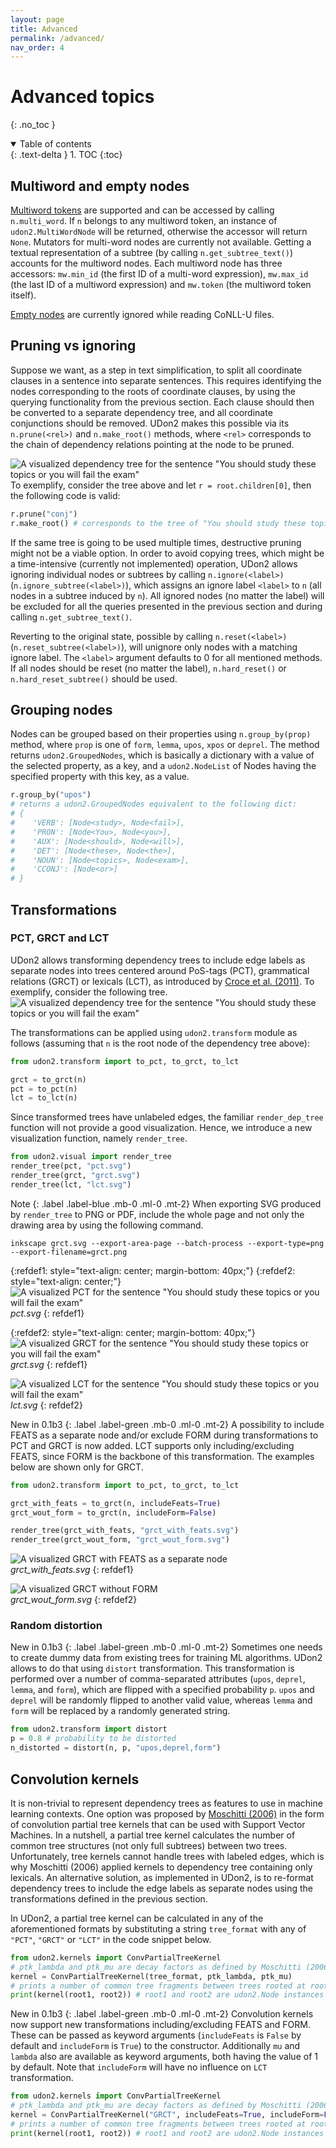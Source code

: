 ```yaml
---
layout: page
title: Advanced
permalink: /advanced/
nav_order: 4
---
```


# Advanced topics
{: .no_toc }

<details open markdown="block">
  <summary>
    Table of contents
  </summary>
  {: .text-delta }
1. TOC
{:toc}
</details>

## Multiword and empty nodes
[Multiword tokens](https://universaldependencies.org/format.html#words-tokens-and-empty-nodes) are supported and can be accessed by calling `n.multi_word`. If `n` belongs to any multiword token, an instance of `udon2.MultiWordNode` will be returned, otherwise the accessor will return `None`. Mutators for multi-word nodes are currently not available. Getting a textual representation of a subtree (by calling `n.get_subtree_text()`) accounts for the multiword nodes. Each multiword node has three accessors: `mw.min_id` (the first ID of a multi-word expression), `mw.max_id` (the last ID of a multiword expression) and `mw.token` (the multiword token itself).

[Empty nodes](https://universaldependencies.org/format.html#words-tokens-and-empty-nodes) are currently ignored while reading CoNLL-U files.

## Pruning vs ignoring
Suppose we want, as a step in text simplification, to split all coordinate clauses in a sentence into separate sentences. This requires identifying the nodes corresponding to the roots of coordinate clauses, by using the querying functionality from the previous section. Each clause should then be converted to a separate dependency tree, and all coordinate conjunctions should be removed. UDon2 makes this possible via its `n.prune(<rel>)` and `n.make_root()` methods, where `<rel>` corresponds to the chain of dependency relations pointing at the node to be pruned.

![A visualized dependency tree for the sentence "You should study these topics or you will fail the exam"](/assets/images/en_dep_example.png)
To exemplify, consider the tree above and let `r = root.children[0]`, then the following code is valid:
```py
r.prune("conj")
r.make_root() # corresponds to the tree of "You should study these topics"
```

If the same tree is going to be used multiple times, destructive pruning might not be a viable option. In order to avoid copying trees, which might be a time-intensive (currently not implemented) operation, UDon2 allows ignoring individual nodes or subtrees by calling `n.ignore(<label>)` (`n.ignore_subtree(<label>)`), which assigns an ignore label `<label>` to `n` (all nodes in a subtree induced by `n`). All ignored nodes (no matter the label) will be excluded for all the queries presented in the previous section and during calling `n.get_subtree_text()`.

Reverting to the original state, possible by calling `n.reset(<label>)` (`n.reset_subtree(<label>)`), will unignore only nodes with a matching ignore label. The `<label>` argument defaults to 0 for all mentioned methods. If all nodes should be reset (no matter the label), `n.hard_reset()` or `n.hard_reset_subtree()` should be used.

## Grouping nodes
Nodes can be grouped based on their properties using `n.group_by(prop)` method, where `prop` is one of `form`, `lemma`, `upos`, `xpos` or `deprel`. The method returns `udon2.GroupedNodes`, which is basically a dictionary with a value of the selected property, as a key, and a `udon2.NodeList` of Nodes having the specified property with this key, as a value.
```py
r.group_by("upos")
# returns a udon2.GroupedNodes equivalent to the following dict:
# {
#    'VERB': [Node<study>, Node<fail>],
#    'PRON': [Node<You>, Node<you>],
#    'AUX': [Node<should>, Node<will>],
#    'DET': [Node<these>, Node<the>],
#    'NOUN': [Node<topics>, Node<exam>],
#    'CCONJ': [Node<or>]
# }
```

## Transformations
### PCT, GRCT and LCT
UDon2 allows transforming dependency trees to include edge labels as separate nodes into trees centered around PoS-tags (PCT), grammatical relations (GRCT) or lexicals (LCT), as introduced by [Croce et al. (2011)](https://www.aclweb.org/anthology/D11-1096.pdf). To exemplify, consider the following tree.
![A visualized dependency tree for the sentence "You should study these topics or you will fail the exam"](/assets/images/en_dep_example.png)

The transformations can be applied using `udon2.transform` module as follows (assuming that `n` is the root node of the dependency tree above):
```py
from udon2.transform import to_pct, to_grct, to_lct

grct = to_grct(n)
pct = to_pct(n)
lct = to_lct(n)
```

Since transformed trees have unlabeled edges, the familiar `render_dep_tree` function will not provide a good visualization. Hence, we introduce a new visualization function, namely `render_tree`.

```py
from udon2.visual import render_tree
render_tree(pct, "pct.svg")
render_tree(grct, "grct.svg")
render_tree(lct, "lct.svg")
```


Note
{: .label .label-blue .mb-0 .ml-0 .mt-2}
When exporting SVG produced by `render_tree` to PNG or PDF, include the whole page and not only the drawing area by using the following command.
```
inkscape grct.svg --export-area-page --batch-process --export-type=png --export-filename=grct.png
```

{:refdef1: style="text-align: center; margin-bottom: 40px;"}
{:refdef2: style="text-align: center;"}
![A visualized PCT for the sentence "You should study these topics or you will fail the exam"](/assets/images/pct.png)
<br>
*pct.svg*
{: refdef1}

{:refdef2: style="text-align: center; margin-bottom: 40px;"}
![A visualized GRCT for the sentence "You should study these topics or you will fail the exam"](/assets/images/grct.png)
<br>
*grct.svg*
{: refdef1}


![A visualized LCT for the sentence "You should study these topics or you will fail the exam"](/assets/images/lct.png)
<br>
*lct.svg*
{: refdef2}

New in 0.1b3
{: .label .label-green .mb-0 .ml-0 .mt-2}
A possibility to include FEATS as a separate node and/or exclude FORM during transformations to PCT and GRCT is now added. LCT supports only including/excluding FEATS, since FORM is the backbone of this transformation. The examples below are shown only for GRCT.

```py
from udon2.transform import to_pct, to_grct, to_lct

grct_with_feats = to_grct(n, includeFeats=True)
grct_wout_form = to_grct(n, includeForm=False)

render_tree(grct_with_feats, "grct_with_feats.svg")
render_tree(grct_wout_form, "grct_wout_form.svg")
```

![A visualized GRCT with FEATS as a separate node](/assets/images/grct_with_feats.png)
<br>
*grct_with_feats.svg*
{: refdef1}

![A visualized GRCT without FORM](/assets/images/grct_wout_form.png)
<br>
*grct_wout_form.svg*
{: refdef2}

### Random distortion
New in 0.1b3
{: .label .label-green .mb-0 .ml-0 .mt-2}
Sometimes one needs to create dummy data from existing trees for training ML algorithms. UDon2 allows to do that using `distort` transformation. This transformation is performed over a number of comma-separated attributes (`upos`, `deprel`, `lemma`, and `form`), which are flipped with a specified probability `p`. `upos` and `deprel` will be randomly flipped to another valid value, whereas `lemma` and `form` will be replaced by a randomly generated string.
```py
from udon2.transform import distort
p = 0.8 # probability to be distorted
n_distorted = distort(n, p, "upos,deprel,form")
```


## Convolution kernels
It is non-trivial to represent dependency trees as features to use in machine learning contexts. One option was proposed by [Moschitti (2006)](https://link.springer.com/content/pdf/10.1007/11871842_32.pdf) in the form of convolution partial tree kernels that can be used with Support Vector Machines. In a nutshell, a partial tree kernel calculates the number of common tree structures (not only full subtrees) between two trees. Unfortunately, tree kernels cannot handle trees with labeled edges, which is why Moschitti (2006) applied kernels to dependency tree containing only lexicals. An alternative solution, as implemented in UDon2, is to re-format dependency trees to include the edge labels as separate nodes using the transformations defined in the previous section.

In UDon2, a partial tree kernel can be calculated in any of the aforementioned formats by substituting a string `tree_format` with any of `"PCT"`, `"GRCT"` or `"LCT"` in the code snippet below.
```py
from udon2.kernels import ConvPartialTreeKernel
# ptk_lambda and ptk_mu are decay factors as defined by Moschitti (2006)
kernel = ConvPartialTreeKernel(tree_format, ptk_lambda, ptk_mu)
# prints a number of common tree fragments between trees rooted at root1 and root2
print(kernel(root1, root2)) # root1 and root2 are udon2.Node instances
```

New in 0.1b3
{: .label .label-green .mb-0 .ml-0 .mt-2}
Convolution kernels now support new transformations including/excluding FEATS and FORM. These can be passed as keyword arguments (`includeFeats` is `False` by default and `includeForm` is `True`) to the constructor. Additionally `mu` and `lambda` also are available as keyword arguments, both having the value of 1 by default. Note that `includeForm` will have no influence on `LCT` transformation.
```py
from udon2.kernels import ConvPartialTreeKernel
# ptk_lambda and ptk_mu are decay factors as defined by Moschitti (2006)
kernel = ConvPartialTreeKernel("GRCT", includeFeats=True, includeForm=False)
# prints a number of common tree fragments between trees rooted at root1 and root2
print(kernel(root1, root2)) # root1 and root2 are udon2.Node instances
```
